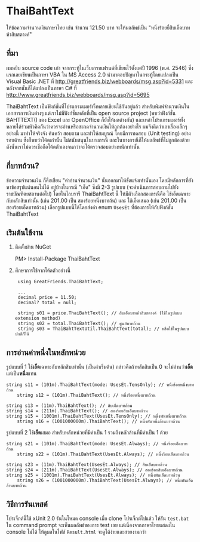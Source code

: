 # ThaiBahtText
ให้ข้อความจำนวนเงินภาษาไทย เช่น จำนวน 121.50 บาท จะให้ผลลัพธ์เป็น "หนึ่งร้อยยี่สิบเอ็ดบาทห้าสิบสตางค์"


## ที่มา
ผมหยิบ source code เก่า จากกระทู้ในเว็บเกรทเฟรนด์ที่เขียนไว้ตั้งแต่ปี 1996 (พ.ศ. 2546) ซึ่งแรกเลยเขียนเป็นภาษา VBA ใน MS Access 2.0
นำมาตอบปัญหาในกระทู้โดยแปลงเป็น Visual Basic .NET ที่ http://greatfriends.biz/webboards/msg.asp?id=5331
และหลังจากนั้นก็ได้แปลงเป็นภาษา C# ที่ http://www.greatfriends.biz/webboards/msg.asp?id=5695

ThaiBahtText เป็นฟังก์ชั่นที่โปรแกรมเมอร์ทั้งหลายเขียนใช้กันอยู่แล้ว สำหรับพิมพ์จำนวนเงินในเอกสารการเงินต่างๆ 
แต่เราไม่มีฟังก์ชั่นหลักที่เป็น open source project (พบว่าฟังก์ชั่น BAHTTEXT() ของ Excel และ OpenOffice ก็ยังให้ผลต่างกัน)
และเหล่าโปรแกรมเมอร์ทั้งหลายได้ร่วมหัวคิดกันว่าควรจะอ่านหรือสะกดจำนวนเงินให้ถูกต้องอย่างไร ผมจึงคิดว่าเอาเรื่องเล็กๆ อย่างนี้
มาทำให้จริงจัง ค้นคว้า สอบถาม และทำให้สมบูรณ์ โดยมีการทดสอบ (Unit testing) อย่างรอบด้าน ซึ่งก็พบว่าโค้ดเก่านั้น
ไม่สนับสนุนในบางกรณี และในบางกรณีก็ให้ผลลัพธ์ที่ไม่ถูกต้องด้วย ดังนั้นเราไม่ควรเชื่อถือโค้ดตัวเองจนกว่าจะได้ตรวจสอบอย่างหนักเท่านั้น

## กี่บาทถ้วน?
ข้อความจำนวนเงิน ก็คือเขียน "คำอ่านจำนวนเงิน" นั้นออกมาให้ชัดแจ้งเท่านั้นเอง โดยมีหลักการที่ยังหาข้อสรุปแน่นอนไม่ได้
อยู่บ้างในกรณี "เอ็ด" ซึ่งมี 2-3 รูปแบบ (จะดำเนินการสอบถามไปยังราชบัณฑิตยสถานต่อไป) โดยในไลบรารี ThaiBahtText นี้
ให้มีตัวเลือกสองกรณีคือ ใช้เอ็ดเฉพาะกับหลักสิบเท่านั้น (เช่น 201.00 เป็น สองร้อยหนึ่งบาทถ้น) 
และ ใช้เอ็ดเสมอ (เช่น 201.00 เป็น สองร้อยเอ็ดบาทถ้วน) เลือกรูปแบบนี้ได้โดยส่งค่า enum `UsesEt` ที่ต้องการให้กับฟังก์ชั่น ThaiBahtText

## เริมต้นใช้งาน
1. ติดตั้งผ่าน NuGet

    PM> Install-Package ThaiBahtText
				
2. ศึกษาการใช้จากโค้ดตัวอย่างนี้

		using GreatFriends.ThaiBahtText;
		
		...
		decimal price = 11.50;
		decimal? total = null;
		
		string s01 = price.ThaiBahtText(); // สิบเอ็ดบาทห้าสิบสตางค์ (ใช้ในรูปแบบ extension method)
		string s02 = total.ThaiBahtText(); // ศูนย์บาทถ้วน
		string s03 = ThaiBahtTextUtil.ThaiBahtText(total); // หรือใช้ในรูปแบบปกติก็ได้


## การอ่านค่าหนึ่งในหลักหน่วย
รูปแบบที่ 1 ใช้**เอ็ด**เฉพาะกับหลักสิบเท่านั้น (เป็นค่าเริ่มต้น) กล่าวคือถ้าหลักสิบเป็น 0 จะไม่อ่านว่า**เอ็ด**แต่เป็น**หนึ่ง**แทน

    string s11 = (101m).ThaiBahtText(mode: UsesEt.TensOnly); // หนึ่งร้อยหนึ่งบาทถ้วน
		string s12 = (101m).ThaiBahtText(); // หนึ่งร้อยหนึ่งบาทถ้วน

    string s13 = (11m).ThaiBahtText(); // สิบเอ็ดบาทถ้วน
    string s14 = (211m).ThaiBahtText(); // สองร้อยสิบเอ็ดบาทถ้วน
    string s15 = (1001m).ThaiBahtText(UsesEt.TensOnly); // หนึ่งพันหนึ่งบาทถ้วน
		string s16 = (1001000000m).ThaiBahtText(); // หนึ่งพันหนึ่งล้านบาทถ้วน
		
รูปแบบที่ 2 ใช้**เอ็ด**เสมอ สำหรับหลักหน่วยที่มีค่าเป็น 1 รวมถึงหลักล้านที่มีค่าเป็น 1 ด้วย

    string s21 = (101m).ThaiBahtText(mode: UsesEt.Always); // หนึ่งร้อยเอ็ดบาทถ้วน
		string s22 = (101m).ThaiBahtText(UsesEt.Always); // หนึ่งร้อยเอ็ดบาทถ้วน

    string s23 = (11m).ThaiBahtText(UsesEt.Always); // สิบเอ็ดบาทถ้วน
    string s24 = (211m).ThaiBahtText(UsesEt.Always); // สองร้อยสิบเอ็ดบาทถ้วน
    string s25 = (1001m).ThaiBahtText(UsesEt.Always); // หนึ่งพันเอ็ดบาทถ้วน
		string s26 = (1001000000m).ThaiBahtText(UsesEt.Always); // หนึ่งพันเอ็ดล้านบาทถ้วน


## วิธีการรันเทสต์
โปรเจ็กต์นี้ใช้ xUnit 2.0 รันในโหมด console เมื่อ clone โปรเจ็กต์ไปแล้ว ให้รัน `test.bat` ใน command prompt 
จะเห็นผลลัพธ์ของการ test เลย แต่เนื่องจากภาษาไทยแสดงใน console ไม่ได้ ให้ดูผลในไฟล์ `Result.html` จะดูได้ง่ายและสวยงามกว่า



